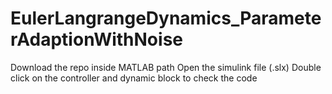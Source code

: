 # EulerLangrangeDynamics_ParameterAdaptionWithNoise
Download the repo inside MATLAB path
Open the simulink file (.slx) 
Double click on the controller and dynamic block to check the code
